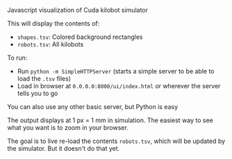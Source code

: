 Javascript visualization of Cuda kilobot simulator

This will display the contents of:
- `shapes.tsv`: Colored background rectangles
- `robots.tsv`: All kilobots

To run:
- Run `python -m SimpleHTTPServer` (starts a simple server to be able to load the `.tsv` files)
- Load in browser at `0.0.0.0:8000/ui/index.html` or wherever the server tells you to go

You can also use any other basic server, but Python is easy

The output displays at 1 px = 1 mm in simulation. The easiest way to see what you want is to zoom in your browser.

The goal is to live re-load the contents `robots.tsv`, which will be updated by the simulator. But it doesn't do that yet.

